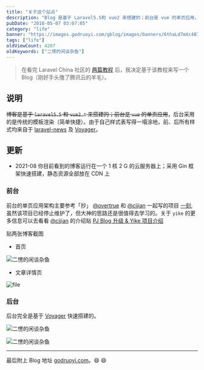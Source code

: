 ```yaml
---
title: "关于这个站点"
description: "Blog 是基于 Laravel5.5和 vue2 来搭建的；前台是 vue 的单页应用，后台采用的是传统的模板渲染"
pubDate: "2018-05-07 03:07:05"
category: "life"
banner: "https://images.godruoyi.com/gblog/images/banners/6thaLd7mXc4878byoBTLk6ZJ6yatn6ZHTDVnILWF.avif"
tags: ["life"]
oldViewCount: 4207
oldKeywords: ["二愣的闲谈杂鱼"]
---
```


> 在看完 Laravel China 社区的 [两篇教程](https://laravel-china.org/courses) 后，我决定基于该教程来写一个 Blog（刚好手头撸了腾讯云的羊毛）。

## 说明

~~博客是基于 `laravel5.5` 和 `vue2.*` 来搭建的；前台是 `vue` 的单页应用~~，后台采用的是传统的模板渲染（简单快捷）。由于自己样式表写得一塌涂地，前、后所有样式均来自于 [laravel-news](https://laravel-china.org/courses) 及 [Voyager](https://github.com/the-control-group/voyager)。

## 更新

* 2021-08 你目前看到的博客运行在一个 1 核 2 G 的云服务器上；采用 Gin 框架快速搭建，静态资源全部放在 CDN 上


### 前台

前台的单页应用架构主要参考「抄」 [@overtrue](https://github.com/overtrue) 和 [@cjjian](https://pigjian.com/) 一起写的项目 [一刻](https://github.com/yikeio/yike), 虽然该项目已经停止维护了，但大神的思路还是很值得去学习的。关于 `yike` 的更多信息可以去看看  [@cjjian](https://pigjian.com/)  的介绍贴 [PJ Blog 升级 & Yike 项目介绍](https://laravel-china.org/topics/5863/laravel-55-release-pj-blog-upgrade-yike-project-presentation)

贴两张博客截图

* 首页

![二愣的闲谈杂鱼](https://images.godruoyi.com/posts/202103/25/30k6TLH03yerhMMb0231cXQpkIOtCC0kq1ZpcOZU.png)

* 文章详情页

![file](https://images.godruoyi.com/posts/202103/25/iWMRDUxC0GRFnLEPDH0BHQs8LVXDZZVhVQekH0E3.png)

### 后台

后台完全是基于  [Voyager](https://github.com/the-control-group/voyager) 快速搭建的。

![二愣的闲谈杂鱼](https://images.godruoyi.com/posts/202103/25/6y9lzk3huJEzHzzPFaXf7HdSbmSKjX4CiQSfH7E9.png)

![二愣的闲谈杂鱼](https://images.godruoyi.com/posts/202103/25/iKMijnrjP9Gg7OQlvQpJ7IgoOu9EcArRVA34z6Fq.png)

------

最后附上 Blog 地址 [godruoyi.com](http://godruoyi.com)。:smile: :smile:
